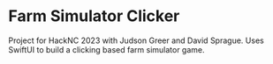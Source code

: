 # Farm Simulator Clicker

Project for HackNC 2023 with Judson Greer and David Sprague. Uses SwiftUI to build a clicking based farm simulator game.
